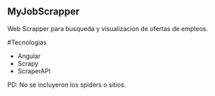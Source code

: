 ## MyJobScrapper

Web Scrapper para busqueda y visualizacion de ofertas de empleos.

#Tecnologias
- Angular
- Scrapy
- ScraperAPI

PD: No se incluyeron los spiders o sitios.